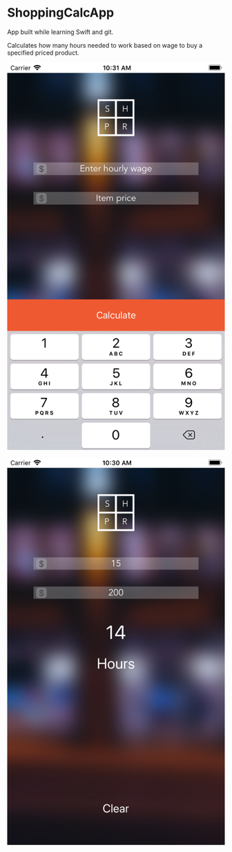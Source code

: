 # ShoppingCalcApp

App built while learning Swift and git.

Calculates how many hours needed to work based on wage to buy a specified priced product.

![Image of startScreen](https://github.com/sabrisonmez54/ShoppingCalcApp/blob/master/repoTestingFolder/Screenshots/StartScreen.png)


![Image of startScreen](https://github.com/sabrisonmez54/ShoppingCalcApp/blob/master/repoTestingFolder/Screenshots/calculated.png)
